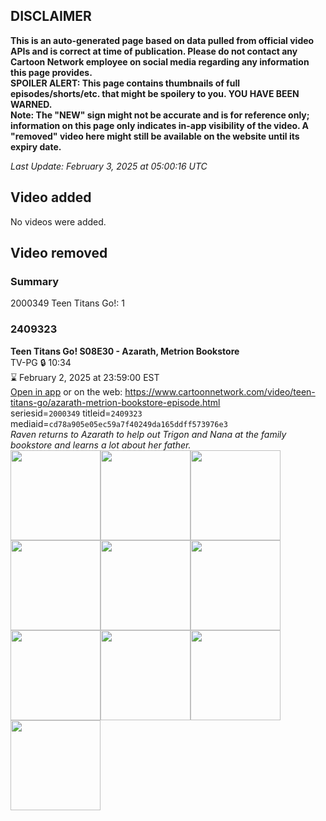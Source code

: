 ## DISCLAIMER
**This is an auto-generated page based on data pulled from official video APIs and is correct at time of publication. Please do not contact any Cartoon Network employee on social media regarding any information this page provides.**  
**SPOILER ALERT: This page contains thumbnails of full episodes/shorts/etc. that might be spoilery to you. YOU HAVE BEEN WARNED.**  
**Note: The "NEW" sign might not be accurate and is for reference only; information on this page only indicates in-app visibility of the video. A "removed" video here might still be available on the website until its expiry date.**  

_Last Update: February 3, 2025 at 05:00:16 UTC_
## Video added
No videos were added.  
## Video removed
### Summary
2000349 Teen Titans Go!: 1  
### 2409323
**Teen Titans Go! S08E30 - Azarath, Metrion Bookstore**  
TV-PG 🔒 10:34  
⌛ February 2, 2025 at 23:59:00 EST  
[Open in app](https://cnvideo.sercomkc.org/redirector.html?type=cnapp&seriesid=2000349&titleid=2409323&mediaid=cd78a905e05ec59a7f40249da165ddff573976e3) or on the web: https://www.cartoonnetwork.com/video/teen-titans-go/azarath-metrion-bookstore-episode.html  
seriesid=`2000349` titleid=`2409323` mediaid=`cd78a905e05ec59a7f40249da165ddff573976e3`  
_Raven returns to Azarath to help out Trigon and Nana at the family bookstore and learns a lot about her father._  
<a href="https://s3.amazonaws.com/cartoonorchestrator/2409323_001_1280x720.jpg"><img src="https://s3.amazonaws.com/cartoonorchestrator/2409323_001_640x360.jpg" height="144px" /></a><a href="https://s3.amazonaws.com/cartoonorchestrator/2409323_002_1280x720.jpg"><img src="https://s3.amazonaws.com/cartoonorchestrator/2409323_002_640x360.jpg" height="144px" /></a><a href="https://s3.amazonaws.com/cartoonorchestrator/2409323_003_1280x720.jpg"><img src="https://s3.amazonaws.com/cartoonorchestrator/2409323_003_640x360.jpg" height="144px" /></a><a href="https://s3.amazonaws.com/cartoonorchestrator/2409323_004_1280x720.jpg"><img src="https://s3.amazonaws.com/cartoonorchestrator/2409323_004_640x360.jpg" height="144px" /></a><a href="https://s3.amazonaws.com/cartoonorchestrator/2409323_005_1280x720.jpg"><img src="https://s3.amazonaws.com/cartoonorchestrator/2409323_005_640x360.jpg" height="144px" /></a><a href="https://s3.amazonaws.com/cartoonorchestrator/2409323_006_1280x720.jpg"><img src="https://s3.amazonaws.com/cartoonorchestrator/2409323_006_640x360.jpg" height="144px" /></a><a href="https://s3.amazonaws.com/cartoonorchestrator/2409323_007_1280x720.jpg"><img src="https://s3.amazonaws.com/cartoonorchestrator/2409323_007_640x360.jpg" height="144px" /></a><a href="https://s3.amazonaws.com/cartoonorchestrator/2409323_008_1280x720.jpg"><img src="https://s3.amazonaws.com/cartoonorchestrator/2409323_008_640x360.jpg" height="144px" /></a><a href="https://s3.amazonaws.com/cartoonorchestrator/2409323_009_1280x720.jpg"><img src="https://s3.amazonaws.com/cartoonorchestrator/2409323_009_640x360.jpg" height="144px" /></a><a href="https://s3.amazonaws.com/cartoonorchestrator/2409323_010_1280x720.jpg"><img src="https://s3.amazonaws.com/cartoonorchestrator/2409323_010_640x360.jpg" height="144px" /></a>
